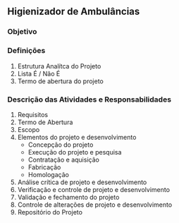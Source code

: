 ## Higienizador de Ambulâncias

### Objetivo

### Definições
1. Estrutura Analítca do Projeto
1. Lista É / Não É
1. Termo de abertura do projeto

### Descrição das Atividades e Responsabilidades
1. Requisitos
1. Termo de Abertura
1. Escopo
1. Elementos do projeto e desenvolvimento
    - Concepção do projeto
    - Execução do projeto e pesquisa
    - Contratação e aquisição
    - Fabricação
    - Homologação
1. Análise crítica de projeto e desenvolvimento
1. Verificação e controle de projeto e desenvolvimento
1. Validação e fechamento do projeto
1. Controle de alterações de projeto e desenvolvimento
1. Repositório do Projeto